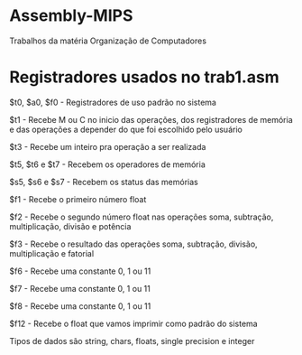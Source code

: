 # Assembly-MIPS
Trabalhos da matéria Organização de Computadores

# Registradores usados no trab1.asm
$t0, $a0, $f0 - Registradores de uso padrão no sistema

$t1 - Recebe M ou C no inicio das operações, dos registradores de memória e das operações a depender do que foi escolhido pelo usuário

$t3 - Recebe um inteiro pra operação a ser realizada

$t5, $t6 e $t7 - Recebem os operadores de memória

$s5, $s6 e $s7 - Recebem os status das memórias

$f1 - Recebe o primeiro número float

$f2 - Recebe o segundo número float nas operações soma, subtração, multiplicação, divisão e potência

$f3 - Recebe o resultado das operações soma, subtração, divisão, multiplicação e fatorial

$f6 - Recebe uma constante 0, 1 ou 11

$f7 - Recebe uma constante 0, 1 ou 11

$f8 - Recebe uma constante 0, 1 ou 11

$f12 - Recebe o float que vamos imprimir como padrão do sistema

Tipos de dados são string, chars, floats, single precision e integer